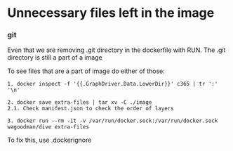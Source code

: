 # Unnecessary files left in the image

### git

Even that we are removing .git directory in the dockerfile with RUN. The .git directory is still a part of a image

To see files that are a part of image do either of those:

```
1. docker inspect -f '{{.GraphDriver.Data.LowerDir}}' c365 | tr ':' '\n'

2. docker save extra-files | tar xv -C ./image
2.1. Check manifest.json to check the order of layers

3. docker run --rm -it -v /var/run/docker.sock:/var/run/docker.sock  wagoodman/dive extra-files

```

To fix this, use .dockerignore
